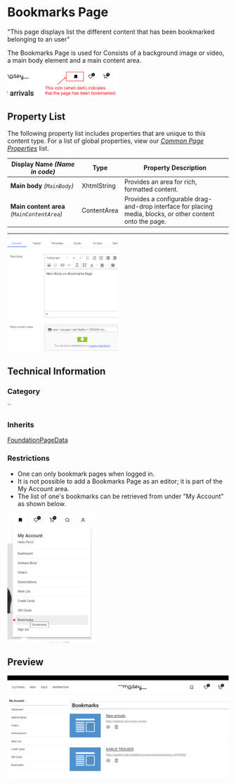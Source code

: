 # Bookmarks Page
"This page displays list the different content that has been bookmarked belonging to an user"

The Bookmarks Page is used for  Consists of a background image or video, a main body element and a main content area.

<img src="Screenshots/Bookmarks%20Page%20-%20Bookmark%20selection.png?raw=true" alt="Content tab of Bookmarks Page" width="50%"/>

## Property List
The following property list includes properties that are unique to this content type. For a list of global properties, view our [*Common Page Properties*](./Common%20Page%20Properties.md) list.

Display Name *(Name in code)* | Type | Property Description
--------------|------|---------------
**Main body** *(`MainBody`)* | XhtmlString | Provides an area for rich, formatted content. 
**Main content area** *(`MainContentArea`)* | ContentArea | Provides a configurable drag-and-drop interface for placing media, blocks, or other content onto the page.

** **

<img src="Screenshots/Bookmarks%20Page%20-%20Content%20tab.png?raw=true" alt="Content tab of Bookmarks Page" width="50%"/>


## Technical Information

### Category
``

### Inherits
[FoundationPageData](#)

### Restrictions
* One can only bookmark pages when logged in.
* It is not possible to add a Bookmarks Page as an editor; it is part of the My Account area.
* The list of one's bookmarks can be retrieved from under "My Account" as shown below.

<img src="Screenshots/Bookmarks%20Page%20-%20Bookmarks%20in%20My%20Account.png?raw=true" alt="Bookmarks in the My Account menu" width="40%"/>

## Preview
<img src="Screenshots/Bookmarks%20Page%20-%20OPE.png?raw=true" alt="Preview of a Bookmarks Page" width="100%"/>